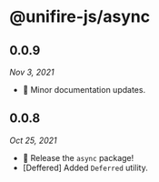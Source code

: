 # @unifire-js/async

## 0.0.9

<i>Nov 3, 2021</i>

* 📝 Minor documentation updates.

## 0.0.8

<i>Oct 25, 2021</i>

* 🚀 Release the `async` package!
* \[Deffered\] Added `Deferred` utility.